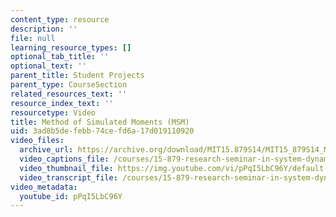 ```yaml
---
content_type: resource
description: ''
file: null
learning_resource_types: []
optional_tab_title: ''
optional_text: ''
parent_title: Student Projects
parent_type: CourseSection
related_resources_text: ''
resource_index_text: ''
resourcetype: Video
title: Method of Simulated Moments (MSM)
uid: 3ad8b5de-febb-74ce-fd6a-17d019110920
video_files:
  archive_url: https://archive.org/download/MIT15.879S14/MIT15_879S14_Method_of_Simulated_Moments_300k.mp4
  video_captions_file: /courses/15-879-research-seminar-in-system-dynamics-spring-2014/4eaf5e30f3ee5d649b3ca14b86eb6e7f_pPqI5LbC96Y.vtt
  video_thumbnail_file: https://img.youtube.com/vi/pPqI5LbC96Y/default.jpg
  video_transcript_file: /courses/15-879-research-seminar-in-system-dynamics-spring-2014/3866ab4738e1aedc63138dbc95bccef7_pPqI5LbC96Y.pdf
video_metadata:
  youtube_id: pPqI5LbC96Y
---
```

